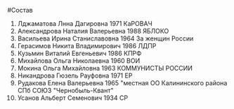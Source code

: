 #Состав
1. Лджаматова Лнна Дагировна 1971 КаРОВАЧ
2. Александрова Наталия Валерьевна 1988 ЯБЛОКО
3. Васильева Ирина Станиславовна 1964 За женщин России
4. Герасимов Никита Владимирович 1986 ЛДПР
5. Кузьмин Виталий Евгеньевич 1986 КПРФ
6. Михайлова Ольга Николаевна 1960 ВОИ
7. Мокина Ольга Михайловна 1963 КОММУНИСТЫ РОССИИ
8. Никандрова Гюзель Рауфовна 1971 ЕР
9. Рудакова Елена Валерьевна 1965 \"местная ОО Калининского района СПб СОЮЗ \"Чернобыль-Квант\"
10. Усанов Альберт Семенович 1934 СР
